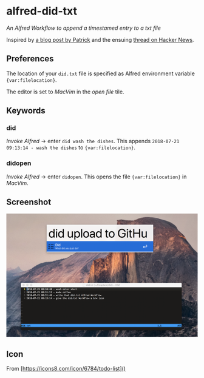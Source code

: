 # alfred-did-txt

*An Alfred Workflow to append a timestamed entry to a txt file*

Inspired by [a blog post by Patrick](https://theptrk.com/2018/07/11/did-txt-file/) and the ensuing [thread on Hacker News](https://news.ycombinator.com/item?id=17538697).

## Preferences

The location of your `did.txt` file is specified as Alfred environment variable `{var:filelocation}`.

The editor is set to *MacVim* in the *open file* tile.

## Keywords

### did

*Invoke Alfred* -> enter `did wash the dishes`. This appends `2018-07-21 09:13:14 - wash the dishes` to `{var:filelocation}`.

### didopen

*Invoke Alfred* -> enter `didopen`. This opens the file `{var:filelocation}` in *MacVim*.

## Screenshot

![add did entry](https://github.com/geberl/alfred-did-txt/blob/master/screenshot.png)

## Icon

From [https://icons8.com/icon/6784/todo-list]()
